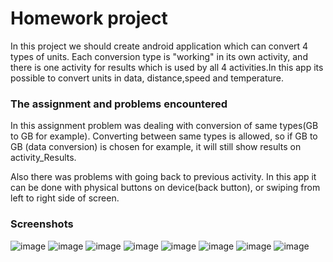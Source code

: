 # Homework project

In this project we should create android application which can convert 4 types of units. Each conversion type is "working" in its own activity,
and there is one activity for results which is used by all 4 activities.In this app its possible to convert units in data,
distance,speed and temperature.

### The assignment and problems encountered

In this assignment problem was dealing with conversion of same types(GB to GB for example). Converting between same types is allowed, so
if GB to GB (data conversion) is chosen for example, it will still show results on activity_Results.

Also there was problems with going back to previous activity. In this app it can be done with physical buttons on device(back button),
or swiping from left to right side of screen.


### Screenshots

![image](https://user-images.githubusercontent.com/30581389/39134012-e35b56ba-4715-11e8-9960-0576fb7db23e.png)
![image](https://user-images.githubusercontent.com/30581389/39134251-797c5996-4716-11e8-90f7-32ebd46fbb5e.png)
![image](https://user-images.githubusercontent.com/30581389/39134315-a81a6518-4716-11e8-999e-6039895417fa.png)
![image](https://user-images.githubusercontent.com/30581389/39134464-fab87a9e-4716-11e8-87e3-b402463e21c7.png)
![image](https://user-images.githubusercontent.com/30581389/39134530-1f75240e-4717-11e8-9a55-cf096799c348.png)
![image](https://user-images.githubusercontent.com/30581389/39134604-450b8c6c-4717-11e8-90a2-c65bd590d13c.png)
![image](https://user-images.githubusercontent.com/30581389/39134667-6a2119e0-4717-11e8-8889-18d2d784110d.png)
![image](https://user-images.githubusercontent.com/30581389/39134708-88489ee8-4717-11e8-8e39-26b9aa87ae3d.png)


